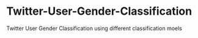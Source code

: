 # Twitter-User-Gender-Classification
 Twitter User Gender Classification using different classification moels
